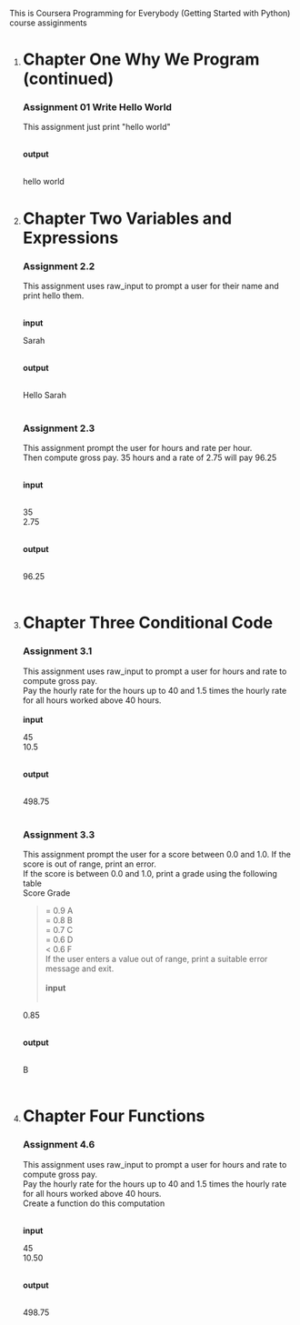 This is Coursera Programming for Everybody (Getting Started with Python) course assiginments
<ol>
<li><h1>Chapter One Why We Program (continued)</h1></li>

<h3>Assignment 01 Write Hello World</h3>

This assignment just print "hello world"<br><br>

<b>output</b><br><br>

hello world<br>

<li><h1>Chapter Two Variables and Expressions</h1></li>

<h3>Assignment 2.2</h3>

This assignment uses raw_input to prompt a user for their name and print hello them.<br><br>

<b>input</b><br>

Sarah<br><br>

<b>output</b><br><br>

Hello Sarah<br><br>

<h3>Assignment 2.3</h3>

This assignment prompt the user for hours and rate per hour.<br>
Then compute gross pay. 35 hours and a rate of 2.75 will pay 96.25<br><br>

<b>input</b><br><br>

35<br>
2.75<br><br>

<b>output</b><br><br>

96.25<br><br>

<li><h1>Chapter Three Conditional Code</h1></li>

<h3>Assignment 3.1</h3>

This assignment uses raw_input to prompt a user for hours and rate to compute gross pay.<br>
Pay the hourly rate for the hours up to 40 and 1.5 times the hourly rate for all hours worked above 40 hours.<br><br>
<b>input</b><br>

45<br>
10.5<br><br>

<b>output</b><br><br>

498.75<br><br>

<h3>Assignment 3.3</h3>

This assignment prompt the user for a score between 0.0 and 1.0. If the score is out of range, print an error.<br>
If the score is between 0.0 and 1.0, print a grade using the following table<br>
Score Grade<br>
 >= 0.9 A<br>
 >= 0.8 B<br>
 >= 0.7 C<br>
 >= 0.6 D<br>
 < 0.6 F<br>
 If the user enters a value out of range, print a suitable error message and exit.<br><br>
<b>input</b><br><br>

0.85<br><br>

<b>output</b><br><br>

B<br><br>

<li><h1>Chapter Four Functions</h1></li>

<h3>Assignment 4.6</h3>

This assignment uses raw_input to prompt a user for hours and rate to compute gross pay.<br>
Pay the hourly rate for the hours up to 40 and 1.5 times the hourly rate for all hours worked above 40 hours.<br>
Create a function do this computation<br><br>

<b>input</b><br>

45<br>
10.50<br><br>

<b>output</b><br><br>

498.75<br><br>

</ol>
